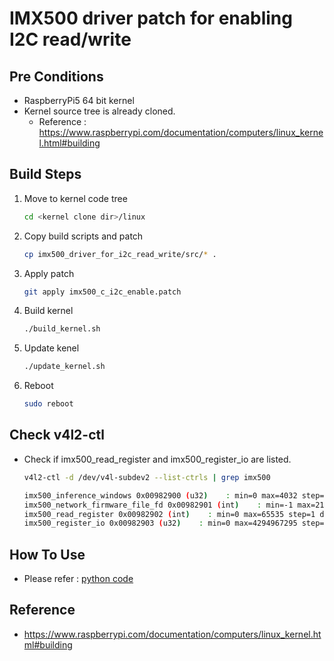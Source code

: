 # IMX500 driver patch for enabling I2C read/write

## Pre Conditions
 
- RaspberryPi5 64 bit kernel
- Kernel source tree is already cloned.
    - Reference : https://www.raspberrypi.com/documentation/computers/linux_kernel.html#building

## Build Steps

1. Move to kernel code tree

    ```bash
    cd <kernel clone dir>/linux
    ```

2. Copy build scripts and patch

    ```bash
    cp imx500_driver_for_i2c_read_write/src/* .
    ```

3. Apply patch

    ```bash
    git apply imx500_c_i2c_enable.patch
    ```

4. Build kernel

    ```bash
    ./build_kernel.sh
    ```

5. Update kenel

    ```bash
    ./update_kernel.sh
    ```

6. Reboot

    ```bash
    sudo reboot
    ```

## Check v4l2-ctl

- Check if imx500_read_register and imx500_register_io are listed.

    ```bash
    v4l2-ctl -d /dev/v4l-subdev2 --list-ctrls | grep imx500
    ```

    ```bash
    imx500_inference_windows 0x00982900 (u32)    : min=0 max=4032 step=1 default=0 dims=[4] flags=has-payload, execute-on-write
    imx500_network_firmware_file_fd 0x00982901 (int)    : min=-1 max=2147483647 step=1 default=-1 value=0 flags=write-only, execute-on-write
    imx500_read_register 0x00982902 (int)    : min=0 max=65535 step=1 default=53314 value=53314 flags=execute-on-write
    imx500_register_io 0x00982903 (u32)    : min=0 max=4294967295 step=1 default=0 dims=[3] flags=has-payload
    ```

## How To Use

- Please refer : [python code](./original_from_japan/python)

## Reference

- https://www.raspberrypi.com/documentation/computers/linux_kernel.html#building
